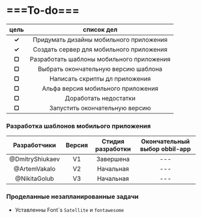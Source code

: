 # ===To-do===

| цель    |  список дел                                   |
|:-------:|:---------------------------------------------:|
|  **✓**  |   Придумать дизайны мобильного приложения     |
|  **✓**  |   Создать сервер для мобильного приложения    |
|  **▢**  |   Разработать шаблоны мобильного приложения   |
|  **▢**  |   Выбрать окончательную версию шаблона        |
|  **▢**  |   Написать скрипты дл приложения              |
|  **▢**  |   Альфа версия мобильного приложения          |
|  **▢**  |   Доработать недостатки                       |
|  **▢**  |   Запустить окончательную версию              |


### Разработка шаблонов мобилього приложения

|     Разработчики     |  Версия  |     Стидия разработки    | Окончательный выбор obbil-app |
|:--------------------:|:--------:|:------------------------:|:-----------------------------:|
|    @DmitryShiukaev   |    V1    |        Завершена         |               ---             |
|    @ArtemVakalo      |    V2    |        Начальная         |               ---             |
|    @NikitaGolub      |    V3    |        Начальная         |               ---             |

### Проделанные незапланированные задачи

  - Уставленны Font`s ```Satellite``` и ```fontawesome```
